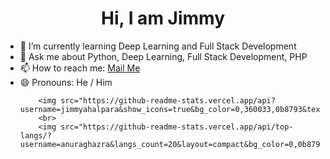 <link rel="stylesheet" href="style.css">
<h1 align="center">
    Hi, I am Jimmy
</h1>
<ul>
    <li>🌱 I’m currently learning Deep Learning and Full Stack Development</li>
    <li>💬 Ask me about Python, Deep Learning, Full Stack Development, PHP</li>
    <li>📫 How to reach me:
        <a href="mailto:jimmyahalpara123@gmail.com">Mail Me</a>
    </li>
    <li>
        😄 Pronouns: He / Him
    </li>

    
        <img src="https://github-readme-stats.vercel.app/api?username=jimmyahalpara&show_icons=true&bg_color=0,360033,0b8793&text_color=ffffff&icon_color=ffff00&title_color=00cfff">
        <br>
        <img src="https://github-readme-stats.vercel.app/api/top-langs/?username=anuraghazra&langs_count=20&layout=compact&bg_color=0,0b8793,0b8793,0b8793,360033&text_color=ffffff&icon_color=ffff00&title_color=00bfff">
    

</ul>